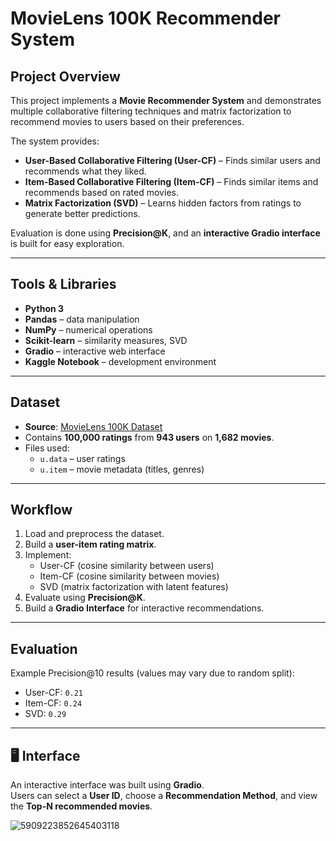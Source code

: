 # MovieLens 100K Recommender System

## Project Overview
This project implements a **Movie Recommender System** and demonstrates multiple collaborative filtering techniques and matrix factorization to recommend movies to users based on their preferences.

The system provides:
- **User-Based Collaborative Filtering (User-CF)** – Finds similar users and recommends what they liked.  
- **Item-Based Collaborative Filtering (Item-CF)** – Finds similar items and recommends based on rated movies.  
- **Matrix Factorization (SVD)** – Learns hidden factors from ratings to generate better predictions.  

Evaluation is done using **Precision@K**, and an **interactive Gradio interface** is built for easy exploration.

---

## Tools & Libraries
- **Python 3**  
- **Pandas** – data manipulation  
- **NumPy** – numerical operations  
- **Scikit-learn** – similarity measures, SVD  
- **Gradio** – interactive web interface  
- **Kaggle Notebook** – development environment  

---

## Dataset
- **Source**: [MovieLens 100K Dataset]([https://grouplens.org/datasets/movielens/100k/](https://www.kaggle.com/datasets/prajitdatta/movielens-100k-dataset))  
- Contains **100,000 ratings** from **943 users** on **1,682 movies**.  
- Files used:
  - `u.data` – user ratings  
  - `u.item` – movie metadata (titles, genres)  

---

## Workflow
1. Load and preprocess the dataset.  
2. Build a **user-item rating matrix**.  
3. Implement:
   - User-CF (cosine similarity between users)  
   - Item-CF (cosine similarity between movies)  
   - SVD (matrix factorization with latent features)  
4. Evaluate using **Precision@K**.  
5. Build a **Gradio Interface** for interactive recommendations.  

---

## Evaluation
Example Precision@10 results (values may vary due to random split):  
- User-CF: `0.21`  
- Item-CF: `0.24`  
- SVD: `0.29`  

---

## 🖥️ Interface
An interactive interface was built using **Gradio**.  
Users can select a **User ID**, choose a **Recommendation Method**, and view the **Top-N recommended movies**.

![5909223852645403118](https://github.com/user-attachments/assets/31320494-fbee-4106-9df8-fc1a9ff7f4c9)

